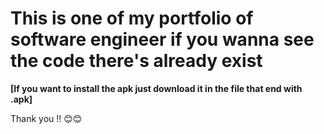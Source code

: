 # This is one of my portfolio of software engineer if you wanna see the code there's already exist

**[If you want to install the apk just download it in the file that end with .apk]**

Thank you !! 😊😊
